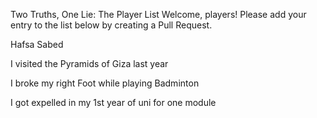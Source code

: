 Two Truths, One Lie: The Player List
Welcome, players! Please add your entry to the list below by creating a Pull Request.

<!--

Sameer (Example)
I have climbed Mount Fuji.

I once won a hot-dog eating contest.

I can speak fluent Klingon.

-->

<!-- ⬇️ COPY THE TEMPLATE BELOW THIS LINE ⬇️ -->

Hafsa Sabed

I visited the Pyramids of Giza last year

I broke my right Foot while playing Badminton

I got expelled in my 1st year of uni for one module

